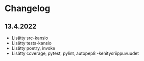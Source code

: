 # Changelog

## 13.4.2022

- Lisätty src-kansio
- Lisätty tests-kansio
- Lisätty poetry, invoke
- Lisätty coverage, pytest, pylint, autopep8 -kehitysriippuvuudet
